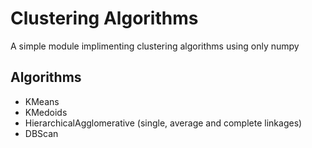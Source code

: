 # Clustering Algorithms

A simple module implimenting clustering algorithms using only numpy

## Algorithms

- KMeans
- KMedoids
- HierarchicalAgglomerative (single, average and complete linkages)
- DBScan
